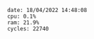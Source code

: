 

                date: 18/04/2022 14:48:08
                cpu: 0.1%
                ram: 21.9%
                cycles: 22740

                         